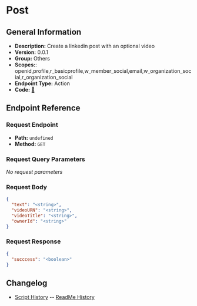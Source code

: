 # Post

## General Information

- **Description:** Create a linkedin post with an optional video
- **Version:** 0.0.1
- **Group:** Others
- **Scopes:**: openid,profile,r_basicprofile,w_member_social,email,w_organization_social,r_organization_social
- **Endpoint Type:** Action
- **Code:** [🔗](https://github.com/NangoHQ/integration-templates/tree/main/integrations/linkedin/actions/post.ts)

## Endpoint Reference

### Request Endpoint

- **Path:** `undefined`
- **Method:** `GET`

### Request Query Parameters

_No request parameters_

### Request Body

```json
{
  "text": "<string>",
  "videoURN": "<string>",
  "videoTitle": "<string>",
  "ownerId": "<string>"
}
```

### Request Response

```json
{
  "succcess": "<boolean>"
}
```

## Changelog

- [Script History](https://github.com/NangoHQ/integration-templates/commits/main/integrations/linkedin/actions/post.ts)
-- [ReadMe History](https://github.com/NangoHQ/integration-templates/commits/main/integrations/linkedin/actions/post.md)
